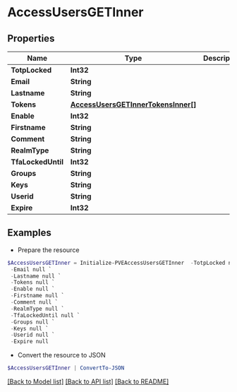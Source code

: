 # AccessUsersGETInner
## Properties

Name | Type | Description | Notes
------------ | ------------- | ------------- | -------------
**TotpLocked** | **Int32** |  | [optional] 
**Email** | **String** |  | [optional] 
**Lastname** | **String** |  | [optional] 
**Tokens** | [**AccessUsersGETInnerTokensInner[]**](AccessUsersGETInnerTokensInner.md) |  | [optional] 
**Enable** | **Int32** |  | [optional] 
**Firstname** | **String** |  | [optional] 
**Comment** | **String** |  | [optional] 
**RealmType** | **String** |  | [optional] 
**TfaLockedUntil** | **Int32** |  | [optional] 
**Groups** | **String** |  | [optional] 
**Keys** | **String** |  | [optional] 
**Userid** | **String** |  | [optional] 
**Expire** | **Int32** |  | [optional] 

## Examples

- Prepare the resource
```powershell
$AccessUsersGETInner = Initialize-PVEAccessUsersGETInner  -TotpLocked null `
 -Email null `
 -Lastname null `
 -Tokens null `
 -Enable null `
 -Firstname null `
 -Comment null `
 -RealmType null `
 -TfaLockedUntil null `
 -Groups null `
 -Keys null `
 -Userid null `
 -Expire null
```

- Convert the resource to JSON
```powershell
$AccessUsersGETInner | ConvertTo-JSON
```

[[Back to Model list]](../README.md#documentation-for-models) [[Back to API list]](../README.md#documentation-for-api-endpoints) [[Back to README]](../README.md)

